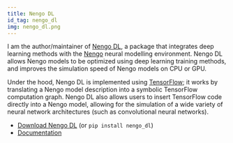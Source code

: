 ```yaml
---
title: Nengo DL
id_tag: nengo_dl
img: nengo_dl.png
---
```


I am the author/maintainer of [Nengo DL](https://nengo.github.io/nengo_dl/introduction.html),
a package that integrates deep learning methods with the [Nengo](#nengo) neural modelling
environment.  Nengo DL allows Nengo models to be optimized using deep learning training 
methods, and improves the simulation speed of Nengo models on CPU or GPU.

Under the hood, Nengo DL is implemented using [TensorFlow](https://www.tensorflow.org/); 
it works by translating a Nengo model description into a symbolic TensorFlow
computation graph.  Nengo DL also allows users to insert TensorFlow code directly into
a Nengo model, allowing for the simulation of a wide variety of neural network architectures 
(such as convolutional neural networks).

* [Download Nengo DL](https://github.com/nengo/nengo_dl) (or `pip install nengo_dl`)
* [Documentation](https://nengo.github.io/nengo_dl/index.html)
